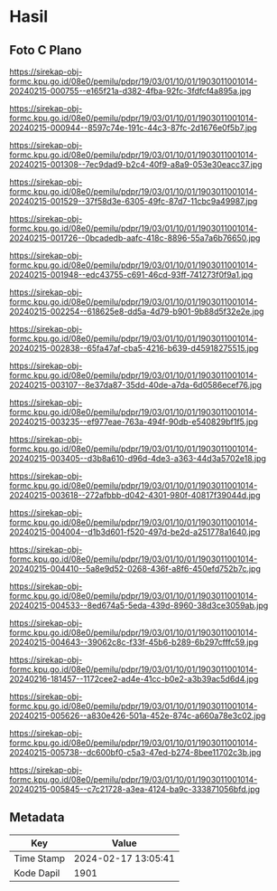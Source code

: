 # Hasil

## Foto C Plano

https://sirekap-obj-formc.kpu.go.id/08e0/pemilu/pdpr/19/03/01/10/01/1903011001014-20240215-000755--e165f21a-d382-4fba-92fc-3fdfcf4a895a.jpg

https://sirekap-obj-formc.kpu.go.id/08e0/pemilu/pdpr/19/03/01/10/01/1903011001014-20240215-000944--8597c74e-191c-44c3-87fc-2d1676e0f5b7.jpg

https://sirekap-obj-formc.kpu.go.id/08e0/pemilu/pdpr/19/03/01/10/01/1903011001014-20240215-001308--7ec9dad9-b2c4-40f9-a8a9-053e30eacc37.jpg

https://sirekap-obj-formc.kpu.go.id/08e0/pemilu/pdpr/19/03/01/10/01/1903011001014-20240215-001529--37f58d3e-6305-49fc-87d7-11cbc9a49987.jpg

https://sirekap-obj-formc.kpu.go.id/08e0/pemilu/pdpr/19/03/01/10/01/1903011001014-20240215-001726--0bcadedb-aafc-418c-8896-55a7a6b76650.jpg

https://sirekap-obj-formc.kpu.go.id/08e0/pemilu/pdpr/19/03/01/10/01/1903011001014-20240215-001948--edc43755-c691-46cd-93ff-741273f0f9a1.jpg

https://sirekap-obj-formc.kpu.go.id/08e0/pemilu/pdpr/19/03/01/10/01/1903011001014-20240215-002254--618625e8-dd5a-4d79-b901-9b88d5f32e2e.jpg

https://sirekap-obj-formc.kpu.go.id/08e0/pemilu/pdpr/19/03/01/10/01/1903011001014-20240215-002838--65fa47af-cba5-4216-b639-d45918275515.jpg

https://sirekap-obj-formc.kpu.go.id/08e0/pemilu/pdpr/19/03/01/10/01/1903011001014-20240215-003107--8e37da87-35dd-40de-a7da-6d0586ecef76.jpg

https://sirekap-obj-formc.kpu.go.id/08e0/pemilu/pdpr/19/03/01/10/01/1903011001014-20240215-003235--ef977eae-763a-494f-90db-e540829bf1f5.jpg

https://sirekap-obj-formc.kpu.go.id/08e0/pemilu/pdpr/19/03/01/10/01/1903011001014-20240215-003405--d3b8a610-d96d-4de3-a363-44d3a5702e18.jpg

https://sirekap-obj-formc.kpu.go.id/08e0/pemilu/pdpr/19/03/01/10/01/1903011001014-20240215-003618--272afbbb-d042-4301-980f-40817f39044d.jpg

https://sirekap-obj-formc.kpu.go.id/08e0/pemilu/pdpr/19/03/01/10/01/1903011001014-20240215-004004--d1b3d601-f520-497d-be2d-a251778a1640.jpg

https://sirekap-obj-formc.kpu.go.id/08e0/pemilu/pdpr/19/03/01/10/01/1903011001014-20240215-004410--5a8e9d52-0268-436f-a8f6-450efd752b7c.jpg

https://sirekap-obj-formc.kpu.go.id/08e0/pemilu/pdpr/19/03/01/10/01/1903011001014-20240215-004533--8ed674a5-5eda-439d-8960-38d3ce3059ab.jpg

https://sirekap-obj-formc.kpu.go.id/08e0/pemilu/pdpr/19/03/01/10/01/1903011001014-20240215-004643--39062c8c-f33f-45b6-b289-6b297cfffc59.jpg

https://sirekap-obj-formc.kpu.go.id/08e0/pemilu/pdpr/19/03/01/10/01/1903011001014-20240216-181457--1172cee2-ad4e-41cc-b0e2-a3b39ac5d6d4.jpg

https://sirekap-obj-formc.kpu.go.id/08e0/pemilu/pdpr/19/03/01/10/01/1903011001014-20240215-005626--a830e426-501a-452e-874c-a660a78e3c02.jpg

https://sirekap-obj-formc.kpu.go.id/08e0/pemilu/pdpr/19/03/01/10/01/1903011001014-20240215-005738--dc600bf0-c5a3-47ed-b274-8bee11702c3b.jpg

https://sirekap-obj-formc.kpu.go.id/08e0/pemilu/pdpr/19/03/01/10/01/1903011001014-20240215-005845--c7c21728-a3ea-4124-ba9c-333871056bfd.jpg


## Metadata

| Key        | Value               |
| ---------- | ------------------- |
| Time Stamp | 2024-02-17 13:05:41 |
| Kode Dapil | 1901                |



